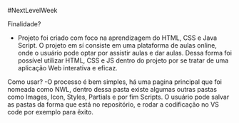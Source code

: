 #NextLevelWeek

Finalidade? 
- Projeto foi criado com foco na aprendizagem do HTML, CSS e Java Script. O projeto em sí consiste em uma plataforma de aulas online, onde o usuário pode optar por assistir aulas e dar aulas. Dessa forma foi possível utilizar HTML, CSS e JS dentro do projeto por se tratar de uma aplicação Web interativa e eficaz. 

Como usar? 
-O processo é bem simples, há uma pagina principal que foi nomeada como NWL, dentro dessa pasta existe algumas outras pastas como Images, Icon, Styles, Partials e por fim Scripts. O usuário pode salvar as pastas da forma que está no repositório, e rodar a codificação no VS code por exemplo para êxito. 
